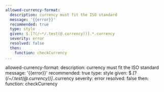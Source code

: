 ```yaml
---
allowed-currency-format:
  description: currency must fit the ISO standard
  message: '{{error}}'
  recommended: true
  type: style
  given: $.[?(/~*/.test(@.currency))].*.currency
  severity: error
  resolved: false
  then:
    function: checkCurrency
...
```

allowed-currency-format:
  description: currency must fit the ISO standard
  message: '{{error}}'
  recommended: true
  type: style
  given: $.[?(/~*/.test(@.currency))].*.currency
  severity: error
  resolved: false
  then:
    function: checkCurrency